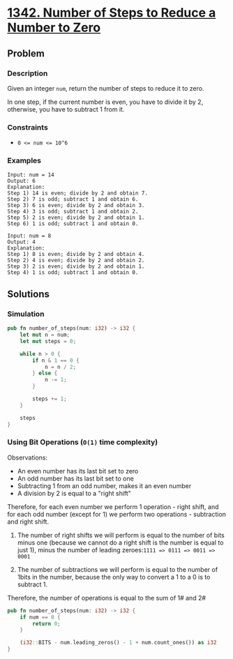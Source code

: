 # [1342. Number of Steps to Reduce a Number to Zero](https://leetcode.com/problems/number-of-steps-to-reduce-a-number-to-zero/)

## Problem

### Description

Given an integer `num`, return the number of steps to reduce it to zero.

In one step, if the current number is even, you have to divide it by 2,
otherwise, you have to subtract 1 from it.

### Constraints

* `0 <= num <= 10^6`

### Examples

```text
Input: num = 14
Output: 6
Explanation: 
Step 1) 14 is even; divide by 2 and obtain 7. 
Step 2) 7 is odd; subtract 1 and obtain 6.
Step 3) 6 is even; divide by 2 and obtain 3. 
Step 4) 3 is odd; subtract 1 and obtain 2. 
Step 5) 2 is even; divide by 2 and obtain 1. 
Step 6) 1 is odd; subtract 1 and obtain 0.
```

```text
Input: num = 8
Output: 4
Explanation: 
Step 1) 8 is even; divide by 2 and obtain 4. 
Step 2) 4 is even; divide by 2 and obtain 2. 
Step 3) 2 is even; divide by 2 and obtain 1. 
Step 4) 1 is odd; subtract 1 and obtain 0.
```

## Solutions

### Simulation

```rust
pub fn number_of_steps(num: i32) -> i32 {
    let mut n = num;
    let mut steps = 0;

    while n > 0 {
        if n & 1 == 0 {
            n = n / 2;
        } else {
            n -= 1;
        }

        steps += 1;
    }

    steps
}
```

### Using Bit Operations (`O(1)` time complexity)

Observations:

* An even number has its last bit set to zero
* An odd number has its last bit set to one
* Subtracting 1 from an odd number, makes it an even number
* A division by 2 is equal to a "right shift"

Therefore, for each even number we perform 1 operation - right shift, and for
each odd number (except for 1) we perform two operations - subtraction and right
shift.

1. The number of right shifts we will perform is equal to the number of bits
   minus one (because we cannot do a right shift is the number is equal to just
   1), minus the number of leading zeroes:`1111 => 0111 => 0011 => 0001`

2. The number of subtractions we will perform is equal to the number of 1bits in
   the number, because the only way to convert a 1 to a 0 is to subtract 1.

Therefore, the number of operations is equal to the sum of 1# and 2#

```rust
pub fn number_of_steps(num: i32) -> i32 {
    if num == 0 {
        return 0;
    }

    (i32::BITS - num.leading_zeros() - 1 + num.count_ones()) as i32
}
```